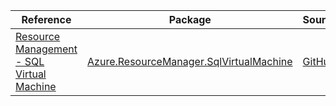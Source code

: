 | Reference | Package | Source |
|---|---|---|
|[Resource Management - SQL Virtual Machine](resourcemanager.sqlvirtualmachine-readme.md)|[Azure.ResourceManager.SqlVirtualMachine](https://www.nuget.org/packages/Azure.ResourceManager.SqlVirtualMachine)|[GitHub](https://github.com/Azure/azure-sdk-for-net/blob/main/sdk/sqlvirtualmachine/Azure.ResourceManager.SqlVirtualMachine)|
